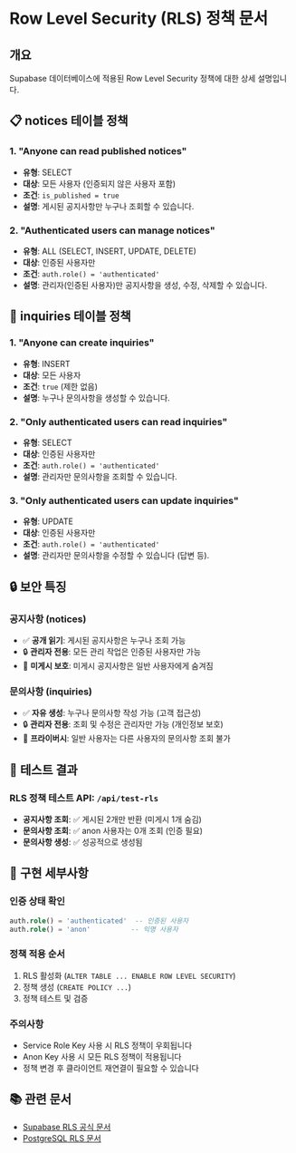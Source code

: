 # Row Level Security (RLS) 정책 문서

## 개요
Supabase 데이터베이스에 적용된 Row Level Security 정책에 대한 상세 설명입니다.

## 📋 **notices 테이블 정책**

### 1. "Anyone can read published notices"
- **유형**: SELECT
- **대상**: 모든 사용자 (인증되지 않은 사용자 포함)
- **조건**: `is_published = true`
- **설명**: 게시된 공지사항만 누구나 조회할 수 있습니다.

### 2. "Authenticated users can manage notices"
- **유형**: ALL (SELECT, INSERT, UPDATE, DELETE)
- **대상**: 인증된 사용자만
- **조건**: `auth.role() = 'authenticated'`
- **설명**: 관리자(인증된 사용자)만 공지사항을 생성, 수정, 삭제할 수 있습니다.

## 📧 **inquiries 테이블 정책**

### 1. "Anyone can create inquiries"
- **유형**: INSERT
- **대상**: 모든 사용자
- **조건**: `true` (제한 없음)
- **설명**: 누구나 문의사항을 생성할 수 있습니다.

### 2. "Only authenticated users can read inquiries"
- **유형**: SELECT
- **대상**: 인증된 사용자만
- **조건**: `auth.role() = 'authenticated'`
- **설명**: 관리자만 문의사항을 조회할 수 있습니다.

### 3. "Only authenticated users can update inquiries"
- **유형**: UPDATE
- **대상**: 인증된 사용자만
- **조건**: `auth.role() = 'authenticated'`
- **설명**: 관리자만 문의사항을 수정할 수 있습니다 (답변 등).

## 🔒 **보안 특징**

### 공지사항 (notices)
- ✅ **공개 읽기**: 게시된 공지사항은 누구나 조회 가능
- 🔒 **관리자 전용**: 모든 관리 작업은 인증된 사용자만 가능
- 🚫 **미게시 보호**: 미게시 공지사항은 일반 사용자에게 숨겨짐

### 문의사항 (inquiries)
- ✅ **자유 생성**: 누구나 문의사항 작성 가능 (고객 접근성)
- 🔒 **관리자 전용**: 조회 및 수정은 관리자만 가능 (개인정보 보호)
- 📧 **프라이버시**: 일반 사용자는 다른 사용자의 문의사항 조회 불가

## 🧪 **테스트 결과**

### RLS 정책 테스트 API: `/api/test-rls`
- **공지사항 조회**: ✅ 게시된 2개만 반환 (미게시 1개 숨김)
- **문의사항 조회**: ✅ anon 사용자는 0개 조회 (인증 필요)
- **문의사항 생성**: ✅ 성공적으로 생성됨

## 🔧 **구현 세부사항**

### 인증 상태 확인
```sql
auth.role() = 'authenticated'  -- 인증된 사용자
auth.role() = 'anon'          -- 익명 사용자
```

### 정책 적용 순서
1. RLS 활성화 (`ALTER TABLE ... ENABLE ROW LEVEL SECURITY`)
2. 정책 생성 (`CREATE POLICY ...`)
3. 정책 테스트 및 검증

### 주의사항
- Service Role Key 사용 시 RLS 정책이 우회됩니다
- Anon Key 사용 시 모든 RLS 정책이 적용됩니다
- 정책 변경 후 클라이언트 재연결이 필요할 수 있습니다

## 📚 **관련 문서**
- [Supabase RLS 공식 문서](https://supabase.com/docs/guides/auth/row-level-security)
- [PostgreSQL RLS 문서](https://www.postgresql.org/docs/current/ddl-rowsecurity.html) 